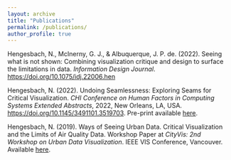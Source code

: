 ```yaml
---
layout: archive
title: "Publications"
permalink: /publications/
author_profile: true
---
```

Hengesbach, N., McInerny, G. J., & Albuquerque, J. P. de. (2022). Seeing what is not shown: Combining visualization critique and design to surface the limitations in data. _Information Design Journal_. https://doi.org/10.1075/idj.22006.hen

Hengesbach, N. (2022). Undoing Seamlessness: Exploring Seams for Critical Visualization. _CHI Conference on Human Factors in Computing Systems Extended Abstracts_, 2022, New Orleans, LA, USA. https://doi.org/10.1145/3491101.3519703. Pre-print available [here](https://arxiv.org/abs/2203.02241).

Hengesbach, N. (2019). Ways of Seeing Urban Data. Critical Visualization and the Limits of Air Quality Data. Workshop Paper at _CityVis: 2nd Workshop on Urban Data Visualization_. IEEE VIS Conference, Vancouver. Available [here](http://nicolehengesbach.github.io/files/cityvis19.pdf).
